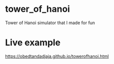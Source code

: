 # tower_of_hanoi
Tower of Hanoi simulator that I made for fun

# Live example
https://obedtandadjaja.github.io/towerofhanoi.html

